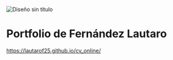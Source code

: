 ![Diseño sin título](https://user-images.githubusercontent.com/81919816/210138887-2c0e36ff-e3d3-4b7e-b2f6-b2f319e39778.gif)
# Portfolio de Fernández Lautaro
https://lautarof25.github.io/cv_online/
